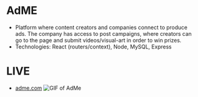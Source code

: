 # AdME

 - Platform where content creators and companies connect to produce ads. The company has access to post campaigns, where creators can go to the page and submit videos/visual-art in order to win prizes.
 - Technologies: React (routers/context), Node, MySQL, Express
         
# LIVE
 - [adme.com](http://adme.sairafe.com)
 ![GIF of AdMe](/server/public/img/portfoliovidAdMe2.gif)
